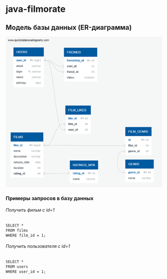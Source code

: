 # java-filmorate

## Модель базы данных (ER-диаграмма)

![Модель базы данных](DBD-Filmorate.png)

### Примеры запросов в базу данных

###### Получить фильм с id=1

    SELECT *
    FROM films
    WHERE film_id = 1;

###### Получить пользователя с id=1

    SELECT *
    FROM users
    WHERE user_id = 1;




